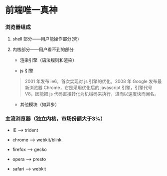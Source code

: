 # 前端唯一真神

### 浏览器组成

1. shell 部分——用户能操作部分(壳)

2. 内核部分——用户看不到的部分

    - 渲染引擎（语法规则和渲染）

    - js 引擎

    > 2001 年发布 ie6，首次实现对 js 引擎的优化。2008 年 Google 发布最新浏览器 Chrome，它是采用优化后的 javascript 引擎，引擎代号 V8，因能把 js 代码直接转化为机械码来执行，进而以速度快而闻名。

    - 其他模块（如异步）

### 主流浏览器（独立内核，市场份额大于3%）

- IE ——> trident

- chrome ——> webkit/blink

- firefox ——> gecko

- opera ——> presto

- safari ——> webkit